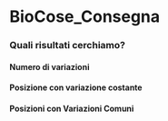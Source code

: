 # BioCose_Consegna

### Quali risultati cerchiamo?
#### Numero di variazioni
#### Posizione con variazione costante
#### Posizioni con Variazioni Comuni

